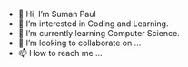 - 👋 Hi, I’m Suman Paul
- 👀 I’m interested in Coding and Learning.
- 🌱 I’m currently learning Computer Science.
- 💞️ I’m looking to collaborate on ...
- 📫 How to reach me ...

<!---
sumanpaul6290/sumanpaul6290 is a ✨ special ✨ repository because its `README.md` (this file) appears on your GitHub profile.
You can click the Preview link to take a look at your changes.
--->
